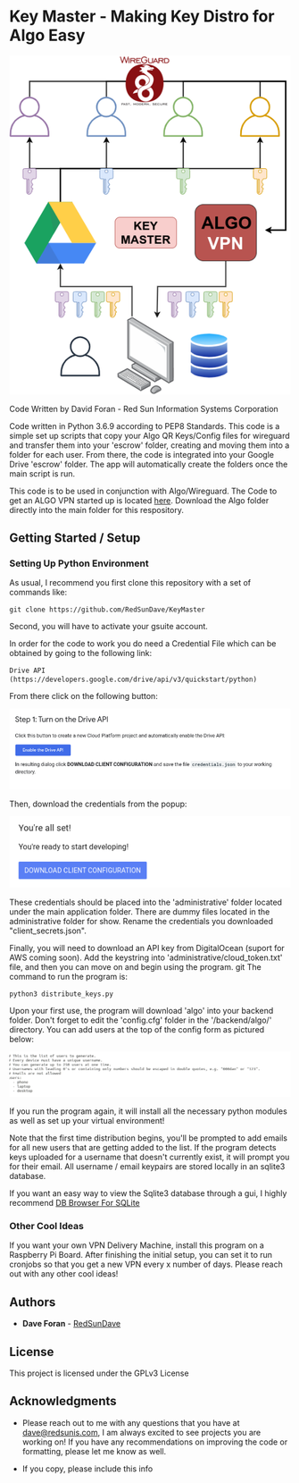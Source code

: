 # Key Master - Making Key Distro for Algo Easy

![image](images/KeyMaster.png)

Code Written by David Foran - Red Sun Information Systems Corporation

Code written in Python 3.6.9 according to PEP8 Standards. This code is a simple set up scripts that copy your Algo QR Keys/Config files for wireguard and transfer them into your 'escrow' folder, creating and moving them into a folder for each user. From there, the code is integrated into your Google Drive 'escrow' folder. The app will automatically create the folders once the main script is run.

This code is to be used in conjunction with Algo/Wireguard. The Code to get an ALGO VPN started up is located [here](https://github.com/trailofbits/algo). Download the Algo folder directly into the main folder for this respository.

## Getting Started / Setup

### Setting Up Python Environment

As usual, I recommend you first clone this repository with a set of commands like:

    git clone https://github.com/RedSunDave/KeyMaster

Second, you will have to activate your gsuite account.

In order for the code to work you do need a Credential File which can be obtained by going to the following link:

    Drive API (https://developers.google.com/drive/api/v3/quickstart/python)

From there click on the following button:

![image](images/turnon.png)

Then, download the credentials from the popup:

![image](images/downloadcreds.png)

These credentials should be placed into the 'administrative' folder located under the main application folder. There are dummy files located in the administrative folder for show. Rename the credentials you downloaded "client_secrets.json".

Finally, you will need to download an API key from DigitalOcean (suport for AWS coming soon). Add the keystring into 'administrative/cloud_token.txt' file, and then you can move on and begin using the program.
git 
The command to run the program is:

    python3 distribute_keys.py

Upon your first use, the program will download 'algo' into your backend folder. Don't forget to edit the 'config.cfg' folder in the '/backend/algo/' directory. You can add users at the top of the config form as pictured below:

![image](images/algo_config.png)

If you run the program again, it will install all the necessary python modules as well as set up your virtual environment!

Note that the first time distribution begins, you'll be prompted to add emails for all new users that are getting added to the list. If the program detects keys uploaded for a username that doesn't currently exist, it will prompt you for their email. All username / email keypairs are stored locally in an sqlite3 database.

If you want an easy way to view the Sqlite3 database through a gui, I highly recommend [DB Browser For SQLite](https://sqlitebrowser.org/)

### Other Cool Ideas

If you want your own VPN Delivery Machine, install this program on a Raspberry Pi Board. After finishing the initial setup, you can set it to run cronjobs so that you get a new VPN every x number of days. Please reach out with any other cool ideas!

## Authors

* **Dave Foran** - [RedSunDave](https://github.com/RedSunDave)

## License

This project is licensed under the GPLv3 License

## Acknowledgments

* Please reach out to me with any questions that you have at dave@redsunis.com, I am always excited to see projects you are working on! If you have any recommendations on improving the code or formatting, please let me know as well.

* If you copy, please include this info
